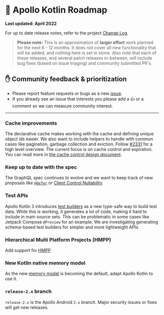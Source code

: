 # 🔮 Apollo Kotlin Roadmap

**Last updated: April 2022**

For up to date release notes, refer to the project [Change Log](https://github.com/apollographql/apollo-kotlin/blob/main/CHANGELOG.md).

> **Please note:** This is an approximation of **larger effort** work planned for the next 6 - 12 months. It does not cover all new functionality that will be added, and nothing here is set in stone. Also note that each of these releases, and several patch releases in-between, will include bug fixes (based on issue triaging) and community submitted PR's.

## ✋ Community feedback & prioritization

- Please report feature requests or bugs as a new [issue](https://github.com/apollographql/apollo-kotlin/issues/new/choose).
- If you already see an issue that interests you please add a 👍 or a comment so we can measure community interest.

---

### Cache improvements

The declarative cache makes working with the cache and defining unique object ids easier. We also want to include helpers to handle with common cases like pagination, garbage collection and eviction. Follow [#2331](https://github.com/apollographql/apollo-kotlin/issues/2331) for a high level overview. The current focus is on cache control and expiration. You can read more in [the cache control design document](https://github.com/apollographql/apollo-kotlin/pull/4009).

### Keep up to date with the spec

The GraphQL spec continues to evolve and we want to keep track of new proposals like [`@defer`](https://github.com/graphql/graphql-wg/blob/main/rfcs/DeferStream.md) or [Client Control Nullability](https://github.com/graphql/graphql-spec/issues/867)

### Test APIs

Apollo Kotlin 3 introduces [test builders](https://www.apollographql.com/docs/kotlin/testing/test-builders/) as a new type-safe way to build test data. While this is working, it generates a lot of code, making it hard to include in main source sets. This can be problematic in some cases like Jetpack Compose `@Preview` for an example. We are investigating generating schema-based test builders for simpler and more lightweight APIs.

### Hierarchical Multi Platform Projects (HMPP)

Add support for [HMPP](https://kotlinlang.org/docs/multiplatform-share-on-platforms.html)

### New Kotlin native memory model

As the new [memory model](https://blog.jetbrains.com/kotlin/2021/08/try-the-new-kotlin-native-memory-manager-development-preview/) is becoming the default, adapt Apollo Kotlin to use it.

### `release-2.x` branch

`release-2.x` is the Apollo Android `2.x` branch. Major security issues or fixes will get new releases.
